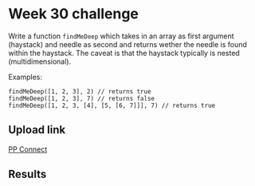 # Week 30 challenge

Write a function `findMeDeep` which takes in an array as first argument (haystack) and needle as second and returns wether the needle is found within the haystack.
The caveat is that the haystack typically is nested (multidimensional).

Examples:
```
findMeDeep([1, 2, 3], 2) // returns true
findMeDeep([1, 2, 3], 7) // returns false
findMeDeep([1, 2, 3, [4], [5, [6, 7]]], 7) // returns true
```

## Upload link

[PP Connect](https://connect.passionatepeople.io/code-challenge-submission)

## Results

